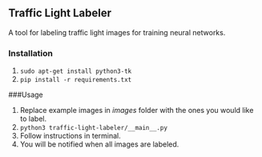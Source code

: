 ## Traffic Light Labeler
A tool for labeling traffic light images for training neural networks.


### Installation
1. `sudo apt-get install python3-tk`
2. `pip install -r requirements.txt `


###Usage
1. Replace example images in _images_ folder with the ones you would like to label.
2. `python3 traffic-light-labeler/__main__.py`
3. Follow instructions in terminal.
4. You will be notified when all images are labeled.
